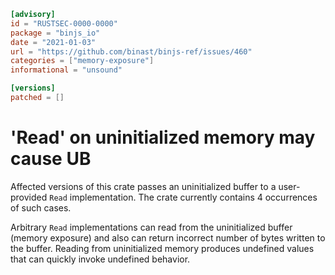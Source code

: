 ```toml
[advisory]
id = "RUSTSEC-0000-0000"
package = "binjs_io"
date = "2021-01-03"
url = "https://github.com/binast/binjs-ref/issues/460"
categories = ["memory-exposure"]
informational = "unsound"

[versions]
patched = []
```

# 'Read' on uninitialized memory may cause UB

Affected versions of this crate passes an uninitialized buffer to a user-provided `Read` implementation. The crate currently contains 4 occurrences of such cases.

Arbitrary `Read` implementations can read from the uninitialized buffer (memory exposure) and also can return incorrect number of bytes written to the buffer.
Reading from uninitialized memory produces undefined values that can quickly invoke undefined behavior.
